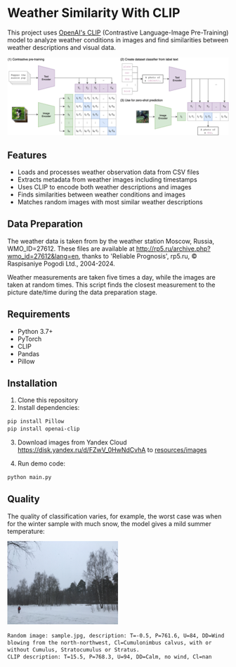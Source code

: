 # Weather Similarity With CLIP

This project uses [OpenAI's CLIP](https://github.com/openai/CLIP) 
(Contrastive Language-Image Pre-Training) model to analyze weather conditions in images
and find similarities between weather descriptions and visual data.

<img src="./CLIP.png" alt="CLIP"/>

## Features

- Loads and processes weather observation data from CSV files
- Extracts metadata from weather images including timestamps
- Uses CLIP to encode both weather descriptions and images
- Finds similarities between weather conditions and images
- Matches random images with most similar weather descriptions

## Data Preparation

The weather data is taken from by the weather station Moscow, Russia, WMO_ID=27612. 
These files are available at http://rp5.ru/archive.php?wmo_id=27612&lang=en,
thanks to 'Reliable Prognosis', rp5.ru, © Raspisaniye Pogodi Ltd., 2004-2024.

Weather measurements are taken five times a day, while the images are taken at random times.
This script finds the closest measurement to the picture date/time during the data preparation stage.

## Requirements

- Python 3.7+
- PyTorch
- CLIP
- Pandas
- Pillow

## Installation

1. Clone this repository
2. Install dependencies:
````bash
pip install Pillow
pip install openai-clip
````
3. Download images from Yandex Cloud https://disk.yandex.ru/d/FZwV_0HwNdCvhA
to [resources/images](resources/images)

4. Run demo code:
````bash
python main.py
```` 

## Quality

The quality of classification varies, for example, the worst case was when 
for the winter sample with much snow, the model gives a mild summer temperature: 

<img src="./sample.jpg" width="50%" alt="sample"/>

```
Random image: sample.jpg, description: T=-0.5, P=761.6, U=84, DD=Wind blowing from the north-northwest, Cl=Cumulonimbus calvus, with or without Cumulus, Stratocumulus or Stratus.
CLIP description: T=15.5, P=768.3, U=94, DD=Calm, no wind, Cl=nan
```